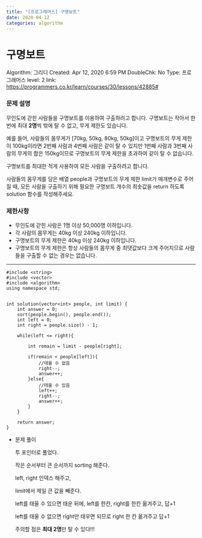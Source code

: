 ```yaml
---
title: "[프로그래머스] 구명보트"
date: 2020-04-12
categories: algorithm
---
```

# 구명보트

Algorithm: 그리디
Created: Apr 12, 2020 6:59 PM
DoubleChk: No
Type: 프로그래머스
level: 2
link: https://programmers.co.kr/learn/courses/30/lessons/42885#

### **문제 설명**

무인도에 갇힌 사람들을 구명보트를 이용하여 구출하려고 합니다. 구명보트는 작아서 한 번에 최대 **2명**씩 밖에 탈 수 없고, 무게 제한도 있습니다.

예를 들어, 사람들의 몸무게가 [70kg, 50kg, 80kg, 50kg]이고 구명보트의 무게 제한이 100kg이라면 2번째 사람과 4번째 사람은 같이 탈 수 있지만 1번째 사람과 3번째 사람의 무게의 합은 150kg이므로 구명보트의 무게 제한을 초과하여 같이 탈 수 없습니다.

구명보트를 최대한 적게 사용하여 모든 사람을 구출하려고 합니다.

사람들의 몸무게를 담은 배열 people과 구명보트의 무게 제한 limit가 매개변수로 주어질 때, 모든 사람을 구출하기 위해 필요한 구명보트 개수의 최솟값을 return 하도록 solution 함수를 작성해주세요.

### 제한사항

- 무인도에 갇힌 사람은 1명 이상 50,000명 이하입니다.
- 각 사람의 몸무게는 40kg 이상 240kg 이하입니다.
- 구명보트의 무게 제한은 40kg 이상 240kg 이하입니다.
- 구명보트의 무게 제한은 항상 사람들의 몸무게 중 최댓값보다 크게 주어지므로 사람들을 구출할 수 없는 경우는 없습니다.

---

    #include <string>
    #include <vector>
    #include <algorithm>
    using namespace std;
    
    
    int solution(vector<int> people, int limit) {
        int answer = 0;
        sort(people.begin(), people.end());
        int left = 0;
        int right = people.size() - 1;
    
        while(left <= right){
    
            int remain = limit - people[right];
    
            if(remain < people[left]){
                //태울 수 없음
                right--;
                answer++;
            }else{
                //태울 수 있음
                left++;
                right--;
                answer++;
            }
        }
    
        return answer;
    }

- 문제 풀이

    투 포인터로 풀었다.

    작은 순서부터 큰 순서까지 sorting 해준다.

    left, right 인덱스 해주고,

    limit에서 제일 큰 값을 빼준다.

    left를 태울 수 있으면 태운 뒤에, left를 한칸, right를 한칸 옮겨주고, 답+1

    left를 태울 수 없으면 right만 태우면 되므로 right 한 칸 옮겨주고 답+1

    주의할 점은 **최대 2명**만 탈 수 있다!!!